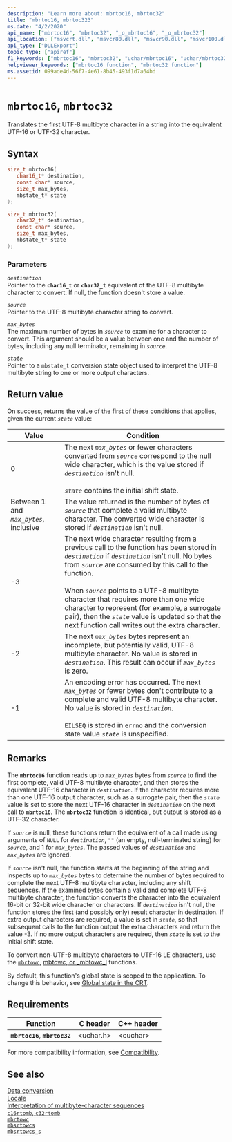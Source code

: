 ```yaml
---
description: "Learn more about: mbrtoc16, mbrtoc32"
title: "mbrtoc16, mbrtoc323"
ms.date: "4/2/2020"
api_name: ["mbrtoc16", "mbrtoc32", "_o_mbrtoc16", "_o_mbrtoc32"]
api_location: ["msvcrt.dll", "msvcr80.dll", "msvcr90.dll", "msvcr100.dll", "msvcr100_clr0400.dll", "msvcr110.dll", "msvcr110_clr0400.dll", "msvcr120.dll", "msvcr120_clr0400.dll", "ucrtbase.dll", "api-ms-win-crt-convert-l1-1-0.dll", "api-ms-win-crt-private-l1-1-0.dll"]
api_type: ["DLLExport"]
topic_type: ["apiref"]
f1_keywords: ["mbrtoc16", "mbrtoc32", "uchar/mbrtoc16", "uchar/mbrtoc32"]
helpviewer_keywords: ["mbrtoc16 function", "mbrtoc32 function"]
ms.assetid: 099ade4d-56f7-4e61-8b45-493f1d7a64bd
---
```

# `mbrtoc16`, `mbrtoc32`

Translates the first UTF-8 multibyte character in a string into the equivalent UTF-16 or UTF-32 character.

## Syntax

```C
size_t mbrtoc16(
   char16_t* destination,
   const char* source,
   size_t max_bytes,
   mbstate_t* state
);

size_t mbrtoc32(
   char32_t* destination,
   const char* source,
   size_t max_bytes,
   mbstate_t* state
);
```

### Parameters

*`destination`*\
Pointer to the **`char16_t`** or **`char32_t`** equivalent of the UTF-8 multibyte character to convert. If null, the function doesn't store a value.

*`source`*\
Pointer to the UTF-8 multibyte character string to convert.

*`max_bytes`*\
The maximum number of bytes in *`source`* to examine for a character to convert. This argument should be a value between one and the number of bytes, including any null terminator, remaining in *`source`*.

*`state`*\
Pointer to a `mbstate_t` conversion state object used to interpret the UTF-8 multibyte string to one or more output characters.

## Return value

On success, returns the value of the first of these conditions that applies, given the current *`state`* value:

|Value|Condition|
|-----------|---------------|
|0|The next *`max_bytes`* or fewer characters converted from *`source`* correspond to the null wide character, which is the value stored if *`destination`* isn't null.<br /><br /> *`state`* contains the initial shift state.|
|Between 1 and *`max_bytes`*, inclusive|The value returned is the number of bytes of *`source`* that complete a valid multibyte character. The converted wide character is stored if *`destination`* isn't null.|
|-3|The next wide character resulting from a previous call to the function has been stored in *`destination`* if *`destination`* isn't null. No bytes from *`source`* are consumed by this call to the function.<br /><br /> When  *`source`* points to a UTF-8 multibyte character that requires more than one wide character to represent (for example, a surrogate pair), then the *`state`* value is updated so that the next function call writes out the extra character.|
|-2|The next *`max_bytes`* bytes represent an incomplete, but potentially valid, UTF-8 multibyte character. No value is stored in *`destination`*. This result can occur if *`max_bytes`* is zero.|
|-1|An encoding error has occurred. The next *`max_bytes`* or fewer bytes don't contribute to a complete and valid UTF-8 multibyte character. No value is stored in *`destination`*.<br /><br /> `EILSEQ` is stored in `errno` and the conversion state value *`state`* is unspecified.|

## Remarks

The **`mbrtoc16`** function reads up to *`max_bytes`* bytes from *`source`* to find the first complete, valid UTF-8 multibyte character, and then stores the equivalent UTF-16 character in *`destination`*. If the character requires more than one UTF-16 output character, such as a surrogate pair, then the *`state`* value is set to store the next UTF-16 character in *`destination`* on the next call to **`mbrtoc16`**. The **`mbrtoc32`** function is identical, but output is stored as a UTF-32 character.

If *`source`* is null, these functions return the equivalent of a call made using arguments of `NULL` for *`destination`*, `""` (an empty, null-terminated string) for *`source`*,  and 1 for *`max_bytes`*. The passed values of *`destination`* and *`max_bytes`* are ignored.

If *`source`* isn't null, the function starts at the beginning of the string and inspects up to *`max_bytes`* bytes to determine the number of bytes required to complete the next UTF-8 multibyte character, including any shift sequences. If the examined bytes contain a valid and complete UTF-8 multibyte character, the function converts the character into the equivalent 16-bit or 32-bit wide character or characters. If *`destination`* isn't null, the function stores the first (and possibly only) result character in destination. If extra output characters are required, a value is set in *`state`*, so that subsequent calls to the function output the extra characters and return the value -3. If no more output characters are required, then *`state`* is set to the initial shift state.

To convert non-UTF-8 multibyte characters to UTF-16 LE characters, use the [`mbrtowc`](mbrtowc.md), [mbtowc, or _mbtowc_l](mbtowc-mbtowc-l.md) functions.

By default, this function's global state is scoped to the application. To change this behavior, see [Global state in the CRT](../global-state.md).

## Requirements

|Function|C header|C++ header|
|--------------|--------------|------------------|
|**`mbrtoc16`**, **`mbrtoc32`**|\<uchar.h>|\<cuchar>|

For more compatibility information, see [Compatibility](../compatibility.md).

## See also

[Data conversion](../data-conversion.md)\
[Locale](../locale.md)\
[Interpretation of multibyte-character sequences](../interpretation-of-multibyte-character-sequences.md)\
[`c16rtomb`, `c32rtomb`](c16rtomb-c32rtomb1.md)\
[`mbrtowc`](mbrtowc.md)\
[`mbsrtowcs`](mbsrtowcs.md)\
[`mbsrtowcs_s`](mbsrtowcs-s.md)
